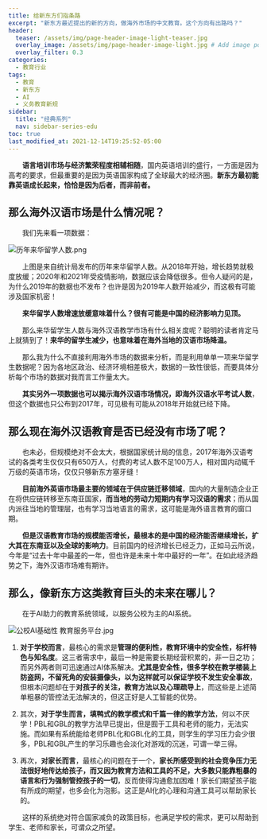 ```yaml
---
title: 给新东方们指条路
excerpt: "新东方最近提出的新的方向，做海外市场的中文教育。这个方向有出路吗？"
header:
  teaser: /assets/img/page-header-image-light-teaser.jpg
  overlay_image: /assets/img/page-header-image-light.jpg # Add image post (optional)
  overlay_filter: 0.3
categories:
  - 教育行业
tags: 
  - 教育
  - 新东方
  - AI
  - 义务教育新规
sidebar:
  title: "经典系列"
  nav: sidebar-series-edu
toc: true
last_modified_at: 2021-12-14T19:25:52-05:00
---
```


&emsp;&emsp;**语言培训市场与经济繁荣程度相辅相随**，国内英语培训的盛行，一方面是因为高考的要求，但最重要的是因为英语国家构成了全球最大的经济圈。**新东方最初能靠英语成长起来，恰恰是因为后者，而非前者。**

## 那么海外汉语市场是什么情况呢？

&emsp;&emsp;我们先来看一项数据：

<img src="https://cdn.jsdelivr.net/gh/kewtgh/PicSunflowers@main/2021/12/14-14-54-34-%E5%8E%86%E5%B9%B4%E6%9D%A5%E5%8D%8E%E7%95%99%E5%AD%A6%E4%BA%BA%E6%95%B0.png" alt="历年来华留学人数.png"  />

&emsp;&emsp;上图是来自统计局发布的历年来华留学人数。从2018年开始，增长趋势就极度放缓；2020年和2021年受疫情影响，数据应该会降低很多。但令人疑问的是，为什么2019年的数据也不发布？也许是因为2019年人数开始减少，而这极有可能涉及国家机密！

&emsp;&emsp;**来华留学人数增速放缓意味着什么？很有可能是中国的经济影响力见顶。**

&emsp;&emsp;那么来华留学生人数与海外汉语教学市场有什么相关度呢？聪明的读者肯定马上就猜到了！**来华的留学生减少，也意味着在海外当地的汉语市场降温。** 

&emsp;&emsp;那么我为什么不直接利用海外市场的数据来分析，而是利用单单一项来华留学生数据呢？因为各地区政治、经济环境相差极大，数据的一致性很低，而要具体分析每个市场的数据对我而言工作量太大。

&emsp;&emsp;**其实另外一项数据也可以揭示海外汉语市场情况，即海外汉语水平考试人数**，但这个数据也只公布到2017年，可见极有可能从2018年开始就已经下降。

## 那么现在海外汉语教育是否已经没有市场了呢？

&emsp;&emsp;也未必，但规模绝对不会太大，根据国家统计局的信息，2017年海外汉语考试的各类考生仅仅只有650万人，付费的考试人数不足100万人，相对国内动辄千万级的英语市场，仅仅只够新东方塞牙缝！

&emsp;&emsp;**目前海外英语市场最主要的领域在于供应链迁移领域**，国内的大量制造企业正在将供应链转移至东南亚国家，**而当地的劳动力短期内有学习汉语的需求**；而从国内派往当地的管理层，也有学习当地语言的需求，这可能是海外语言教育的窗口期。

&emsp;&emsp;**但是汉语教育市场的规模能否增长，最根本的是中国的经济能否继续增长，扩大其在东南亚以及全球的影响力**。目前国内的经济增长已经乏力，正如马云所说，今年是“过去十年中最差的一年，但也许是未来十年中最好的一年”。在如此经济趋势之下，海外汉语市场难有期许。

## 那么，像新东方这类教育巨头的未来在哪儿？

&emsp;&emsp;在于AI助力的教育系统领域，以服务公校为主的AI系统。

<img src="https://cdn.jsdelivr.net/gh/kewtgh/PicSunflowers@main/2021/12/14-15-33-56-%E5%85%AC%E6%A0%A1AI%E5%9F%BA%E7%A1%80%E6%80%A7%20%E6%95%99%E8%82%B2%E6%9C%8D%E5%8A%A1%E5%B9%B3%E5%8F%B0.jpg" alt="公校AI基础性 教育服务平台.jpg"  />

1. **对于学校而言**，最核心的需求是**管理的便利性，教育环境中的安全性，标杆特色与知名度**。这三者需求中，最后一种是需要长期经营积累的，非一日之功；而另外两者则可迅速通过AI体系解决。**尤其是安全性，很多学校在教学楼装上防盗网，不留死角的安装摄像头，以为这样就可以保证学校不发生安全事故**，但根本问题却在于**对孩子的关注，教育方法以及心理疏导上**，而这些是上述简单粗暴的管控法无法解决的，但这正好是人工智能的优势。

2. 其次，**对于学生而言，填鸭式的教学模式和千篇一律的教学方法**，何以不厌学！PBL和GBL的教学方法早已提出，但是囿于工具和老师的能力，无法实施。而如果有系统能给老师PBL化和GBL化的工具，则学生的学习压力会少很多，PBL和GBL产生的学习乐趣也会淡化对游戏的沉迷，可谓一举三得。

3. 再次，**对家长而言**，最核心的问题在于一个，**家长所感受到的社会竞争压力无法很好地传达给孩子，而又因为教育方法和工具的不足，大多数只能靠粗暴的语言和行为强制管控孩子的一切**，反而使得沟通愈加困难！家长们期望孩子能有所成的期望，也多会化为泡影。这正是AI化的心理和沟通工具可以帮助家长的。

&emsp;&emsp;这样的系统绝对符合国家减负的政策目标，也满足学校的需求，更可以帮助到学生、老师和家长，可谓众之所望。
